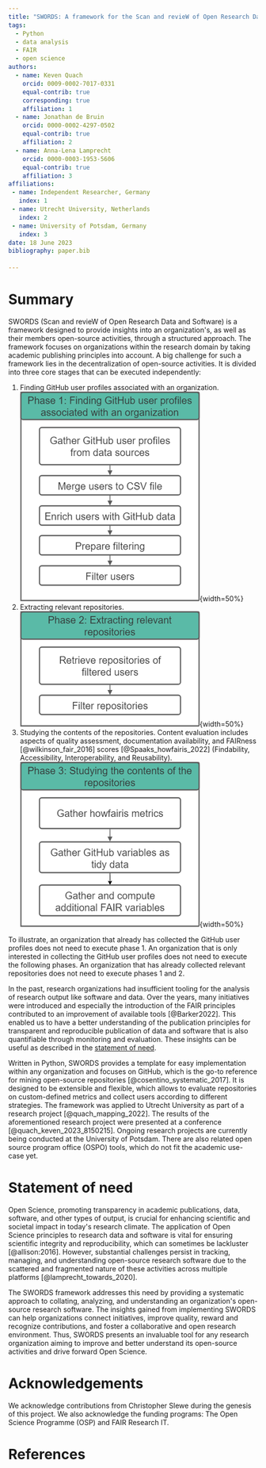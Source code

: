 ```yaml
---
title: "SWORDS: A framework for the Scan and revieW of Open Research Data and Software"
tags:
  - Python
  - data analysis
  - FAIR
  - open science
authors:
  - name: Keven Quach
    orcid: 0009-0002-7017-0331
    equal-contrib: true
    corresponding: true 
    affiliation: 1
  - name: Jonathan de Bruin
    orcid: 0000-0002-4297-0502
    equal-contrib: true
    affiliation: 2
  - name: Anna-Lena Lamprecht
    orcid: 0000-0003-1953-5606
    equal-contrib: true
    affiliation: 3
affiliations:
 - name: Independent Researcher, Germany
   index: 1
 - name: Utrecht University, Netherlands
   index: 2
 - name: University of Potsdam, Germany
   index: 3
date: 18 June 2023
bibliography: paper.bib

---
```


# Summary

SWORDS (Scan and revieW of Open Research Data and Software) is a framework designed to provide insights into an organization's, as well as their members open-source activities, through a structured approach. The framework focuses on organizations within the research domain by taking academic publishing principles into account. A big challenge for such a framework lies in the decentralization of open-source activities. It is divided into three core stages that can be executed independently:

1. Finding GitHub user profiles associated with an organization.  
   ![Phase 1](phase_1.png){width=50%}
2. Extracting relevant repositories.  
   ![Phase 2](phase_2.png){width=50%}
3. Studying the contents of the repositories. Content evaluation includes aspects of quality assessment, documentation availability, and FAIRness [@wilkinson_fair_2016] scores [@Spaaks_howfairis_2022] (Findability, Accessibility, Interoperability, and Reusability).  
   ![Phase 3](phase_3.png){width=50%}

To illustrate, an organization that already has collected the GitHub user profiles does not need to execute phase 1. An organization that is only interested in collecting the GitHub user profiles does not need to execute the following phases. An organization that has already collected relevant repositories does not need to execute phases 1 and 2.

In the past, research organizations had insufficient tooling for the analysis of research output like software and data. Over the years, many initiatives were introduced and especially the introduction of the FAIR principles contributed to an improvement of available tools [@Barker2022]. This enabled us to have a better understanding of the publication principles for transparent and reproducible publication of data and software that is also quantifiable through monitoring and evaluation. These insights can be useful as described in the [statement of need](#statement-of-need).

Written in Python, SWORDS provides a template for easy implementation within any organization and focuses on GitHub, which is the go-to reference for mining open-source repositories [@cosentino_systematic_2017]. It is designed to be extensible and flexible, which allows to evaluate repositories on custom-defined metrics and collect users according to different strategies. The framework was applied to Utrecht University as part of a research project [@quach_mapping_2022]. The results of the aforementioned research project were presented at a conference [@quach_keven_2023_8150215]. Ongoing research projects are currently being conducted at the University of Potsdam. There are also related open source program office (OSPO) tools, which do not fit the academic use-case yet.

# Statement of need

Open Science, promoting transparency in academic publications, data, software, and other types of output, is crucial for enhancing scientific and societal impact in today's research climate. The application of Open Science principles to research data and software is vital for ensuring scientific integrity and reproducibility, which can sometimes be lackluster [@allison:2016]. However, substantial challenges persist in tracking, managing, and understanding open-source research software due to the scattered and fragmented nature of these activities across multiple platforms [@lamprecht_towards_2020].

The SWORDS framework addresses this need by providing a systematic approach to collating, analyzing, and understanding an organization's open-source research software. The insights gained from implementing SWORDS can help organizations connect initiatives, improve quality, reward and recognize contributions, and foster a collaborative and open research environment. Thus, SWORDS presents an invaluable tool for any research organization aiming to improve and better understand its open-source activities and drive forward Open Science.


# Acknowledgements

We acknowledge contributions from Christopher Slewe during the genesis of this project. We also acknowledge the funding programs: The Open Science Programme (OSP) and FAIR Research IT.

# References
